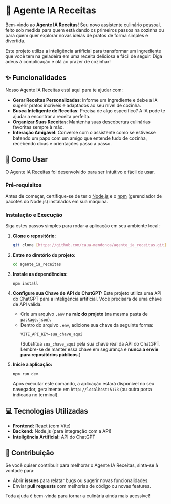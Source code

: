 # 🥘 Agente IA Receitas

Bem-vindo ao **Agente IA Receitas**! Seu novo assistente culinário pessoal, feito sob medida para quem está dando os primeiros passos na cozinha ou para quem quer explorar novas ideias de pratos de forma simples e divertida.

Este projeto utiliza a inteligência artificial para transformar um ingrediente que você tem na geladeira em uma receita deliciosa e fácil de seguir. Diga adeus à complicação e olá ao prazer de cozinhar!

## ✨ Funcionalidades

Nosso Agente IA Receitas está aqui para te ajudar com:

- **Gerar Receitas Personalizadas**: Informe um ingrediente e deixe a IA sugerir pratos incríveis e adaptados ao seu nível de cozinha.
- **Busca Inteligente de Receitas**: Precisa de algo específico? A IA pode te ajudar a encontrar a receita perfeita.
- **Organizar Suas Receitas**: Mantenha suas descobertas culinárias favoritas sempre à mão.
- **Interação Amigável**: Converse com o assistente como se estivesse batendo um papo com um amigo que entende tudo de cozinha, recebendo dicas e orientações passo a passo.

## 🚀 Como Usar

O Agente IA Receitas foi desenvolvido para ser intuitivo e fácil de usar.

### Pré-requisitos

Antes de começar, certifique-se de ter o [Node.js](https://nodejs.org/en/) e o [npm](https://www.npmjs.com/) (gerenciador de pacotes do Node.js) instalados em sua máquina.

### Instalação e Execução

Siga estes passos simples para rodar a aplicação em seu ambiente local:

1.  **Clone o repositório:**
    ```bash
    git clone [https://github.com/caua-mendonca/agente_ia_receitas.git](https://github.com/caua-mendonca/agente_ia_receitas.git)
    ```
2.  **Entre no diretório do projeto:**
    ```bash
    cd agente_ia_receitas
    ```
3.  **Instale as dependências:**
    ```bash
    npm install
    ```
4.  **Configure sua Chave de API do ChatGPT:**
    Este projeto utiliza uma API do ChatGPT para a inteligência artificial. Você precisará de uma chave de API válida.

    - Crie um arquivo `.env` na **raiz do projeto** (na mesma pasta de `package.json`).
    - Dentro do arquivo `.env`, adicione sua chave da seguinte forma:
      ```
      VITE_API_KEY=sua_chave_aqui
      ```
      (Substitua `sua_chave_aqui` pela sua chave real da API do ChatGPT. Lembre-se de manter essa chave em segurança e **nunca a envie para repositórios públicos**.)

5.  **Inicie a aplicação:**

    ```bash
    npm run dev
    ```

    Após executar este comando, a aplicação estará disponível no seu navegador, geralmente em `http://localhost:5173` (ou outra porta indicada no terminal).

## 💻 Tecnologias Utilizadas

- **Frontend:** React (com Vite)
- **Backend:** Node.js (para integração com a API)
- **Inteligência Artificial:** API do ChatGPT

## 🤝 Contribuição

Se você quiser contribuir para melhorar o Agente IA Receitas, sinta-se à vontade para:

- Abrir **issues** para relatar bugs ou sugerir novas funcionalidades.
- Enviar **pull requests** com melhorias de código ou novas features.

Toda ajuda é bem-vinda para tornar a culinária ainda mais acessível!

